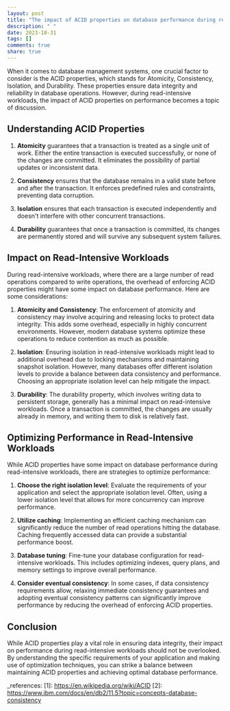 ```yaml
---
layout: post
title: "The impact of ACID properties on database performance during read-intensive workloads"
description: " "
date: 2023-10-31
tags: []
comments: true
share: true
---
```


When it comes to database management systems, one crucial factor to consider is the ACID properties, which stands for Atomicity, Consistency, Isolation, and Durability. These properties ensure data integrity and reliability in database operations. However, during read-intensive workloads, the impact of ACID properties on performance becomes a topic of discussion.

## Understanding ACID Properties

1. **Atomicity** guarantees that a transaction is treated as a single unit of work. Either the entire transaction is executed successfully, or none of the changes are committed. It eliminates the possibility of partial updates or inconsistent data.

2. **Consistency** ensures that the database remains in a valid state before and after the transaction. It enforces predefined rules and constraints, preventing data corruption.

3. **Isolation** ensures that each transaction is executed independently and doesn't interfere with other concurrent transactions.

4. **Durability** guarantees that once a transaction is committed, its changes are permanently stored and will survive any subsequent system failures.

## Impact on Read-Intensive Workloads

During read-intensive workloads, where there are a large number of read operations compared to write operations, the overhead of enforcing ACID properties might have some impact on database performance. Here are some considerations:

1. **Atomicity and Consistency**: The enforcement of atomicity and consistency may involve acquiring and releasing locks to protect data integrity. This adds some overhead, especially in highly concurrent environments. However, modern database systems optimize these operations to reduce contention as much as possible.

2. **Isolation**: Ensuring isolation in read-intensive workloads might lead to additional overhead due to locking mechanisms and maintaining snapshot isolation. However, many databases offer different isolation levels to provide a balance between data consistency and performance. Choosing an appropriate isolation level can help mitigate the impact.

3. **Durability**: The durability property, which involves writing data to persistent storage, generally has a minimal impact on read-intensive workloads. Once a transaction is committed, the changes are usually already in memory, and writing them to disk is relatively fast.

## Optimizing Performance in Read-Intensive Workloads

While ACID properties have some impact on database performance during read-intensive workloads, there are strategies to optimize performance:

1. **Choose the right isolation level**: Evaluate the requirements of your application and select the appropriate isolation level. Often, using a lower isolation level that allows for more concurrency can improve performance.

2. **Utilize caching**: Implementing an efficient caching mechanism can significantly reduce the number of read operations hitting the database. Caching frequently accessed data can provide a substantial performance boost.

3. **Database tuning**: Fine-tune your database configuration for read-intensive workloads. This includes optimizing indexes, query plans, and memory settings to improve overall performance.

4. **Consider eventual consistency**: In some cases, if data consistency requirements allow, relaxing immediate consistency guarantees and adopting eventual consistency patterns can significantly improve performance by reducing the overhead of enforcing ACID properties.

## Conclusion

While ACID properties play a vital role in ensuring data integrity, their impact on performance during read-intensive workloads should not be overlooked. By understanding the specific requirements of your application and making use of optimization techniques, you can strike a balance between maintaining ACID properties and achieving optimal database performance.

_references: [1]: https://en.wikipedia.org/wiki/ACID [2]: https://www.ibm.com/docs/en/db2/11.5?topic=concepts-database-consistency